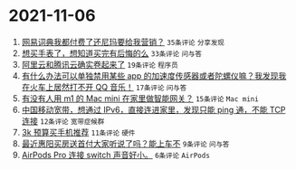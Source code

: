 # 2021-11-06

1. [网易词典我都付费了还尼玛要给我营销？](https://www.v2ex.com/t/813430) `35条评论` `分享发现`
1. [想买手表了，想知道买完有后悔的么](https://www.v2ex.com/t/813433) `33条评论` `问与答`
1. [阿里云和腾讯云确实卷起来了](https://www.v2ex.com/t/813424) `19条评论` `程序员`
1. [有什么办法可以单独禁用某些 app 的加速度传感器或者陀螺仪嘛？我发现我在火车上居然打不开 QQ 音乐！](https://www.v2ex.com/t/813447) `17条评论` `问与答`
1. [有没有人用 m1 的 Mac mini 在家里做智能网关？](https://www.v2ex.com/t/813435) `15条评论` `Mac mini`
1. [中国移动宽带，想通过 IPv6，直接连进家里，发现只能 ping 通，不能 TCP 连接](https://www.v2ex.com/t/813445) `12条评论` `宽带症候群`
1. [3k 预算买手机推荐](https://www.v2ex.com/t/813439) `11条评论` `硬件`
1. [最近惠阳买房送首付大家听说了吗？能上车不](https://www.v2ex.com/t/813456) `9条评论` `问与答`
1. [AirPods Pro 连接 switch 声音好小。](https://www.v2ex.com/t/813440) `6条评论` `AirPods`
